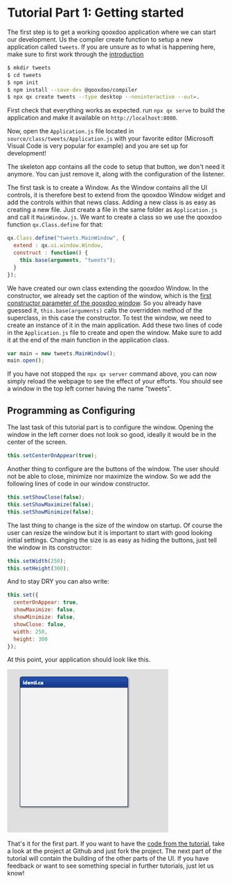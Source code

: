 # Tutorial Part 1: Getting started


The first step is to get a working qooxdoo application where we can start our development. Us the compiler create function to setup a new application called `tweets`. If you are unsure as to what is happening here, make sure to first work through the [introduction](/)

```bash
$ mkdir tweets
$ cd tweets
$ npm init
$ npm install --save-dev @qooxdoo/compiler
$ npx qx create tweets --type desktop --noninteractive --out=.
```

First check that everything works as expected. run `npx qx serve` to build the application and make it available on `http://localhost:8080`.

Now, open the `Application.js` file located in `source/class/tweets/Application.js` with your favorite editor (Microsoft Visual Code is very popular for example) and you are set up for development!

The skeleton app contains all the code to setup that button, we don't need it anymore. You can just remove it, along with the configuration of the listener.

The first task is to create a Window. As the Window contains all the UI controls, it is therefore best to extend from the qooxdoo Window widget and add the controls within that news class. Adding a new class is as easy as creating a new file. Just create a file in the same folder as `Application.js` and call it `MainWindow.js`. We want to create a class so we use the qooxdoo function `qx.Class.define` for that:

```javascript
qx.Class.define("tweets.MainWindow", {
  extend : qx.ui.window.Window,
  construct : function() {
    this.base(arguments, "tweets");
  }
});
```

We have created our own class extending the qooxdoo Window. In the constructor, we already set the caption of the window, which is 
the [first constructor parameter of the qooxdoo window](apps://apiviewer/#qx.ui.window.Window). So you 
already have guessed it, `this.base(arguments)` calls the overridden method of the superclass, in this case the constructor. To test the window, we need to create an instance of it in the main application. Add these two lines of code in the `Application.js` file to create and open the window. Make sure to add it at the end of the main function in the application class.

```javascript
var main = new tweets.MainWindow();
main.open();
```

If you have not stopped the `npx qx server` command above, you can now simply reload the webpage to see the effect of your efforts. You should see a window in the top left corner having the name "tweets".

Programming as Configuring
--------------------------

The last task of this tutorial part is to configure the window. Opening the window in the left corner does not look so good, ideally it would be in the center of the screen.

```javascript
this.setCenterOnAppear(true);
```

Another thing to configure are the buttons of the window. The user should not be able to close, minimize nor maximize the window. So we add the following lines of code in our window constructor.

```javascript
this.setShowClose(false);
this.setShowMaximize(false);
this.setShowMinimize(false);
```

The last thing to change is the size of the window on startup. Of course the user can resize the window but it is important to start with good looking initial settings. Changing the size is as easy as hiding the buttons, just tell the window in its constructor:

```javascript
this.setWidth(250);
this.setHeight(300);
```

And to stay DRY you can also write:

```javascript
this.set({
  centerOnAppear: true,
  showMaximize: false,
  showMinimize: false,
  showClose: false,
  width: 250,
  height: 300
});
```

At this point, your application should look like this.

![step 1](step11.png)

That's it for the first part. If you want to have the 
[code from the tutorial](https://github.com/qooxdoo/qooxdoo/blob/master/docs/tutorial/twitter/tutorial-part-1.md), take a look at the project at Github and just fork the project. The next part of the tutorial will contain the building of the other parts of the UI. If you have feedback or want to see something special in further tutorials, just let us know!
